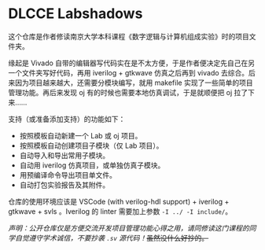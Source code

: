  #  DLCCE Labshadows

这个仓库是作者修读南京大学本科课程《数字逻辑与计算机组成实验》时的项目文件夹。

缘起是 Vivado 自带的编辑器写代码实在是不太方便，于是作者便决定先自己在另一个文件夹写好代码，再用 iverilog + gtkwave 仿真之后再到 vivado 去综合。后来因为项目越来越大，还需要分模块编写，就用 makefile 实现了一些简单的项目管理功能。再后来发现 oj 有的时候也需要本地仿真调试，于是就顺便把 oj 拉了下来……

支持（或准备添加支持）的功能如下：

+ 按照模板自动新建一个 Lab 或 oj 项目。
+ 按照模板自动创建项目子模块（仅 Lab 项目）。
+ 自动导入和导出常用子模块。
+ 自动用 iverilog 仿真项目，或单独仿真子模块。
+ 用预编译命令导出项目单文件。
+ 自动打包实验报告及其附件。

仓库的使用环境应该是 VSCode  (with verilog-hdl support) + iverilog + gtkwave + svls 。Iverilog 的 linter 需要加上参数 `-I ../ -I include/`。

*声明：公开仓库仅是方便交流开发项目管理功能心得之用，请同修读这门课程的同学自觉遵守学术诚信，不要抄袭 `.sv` 源代码！*~~虽然没什么好抄的。~~

